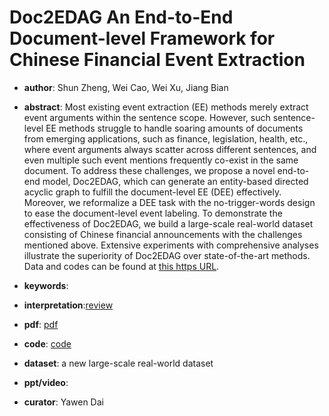 # Doc2EDAG An End-to-End Document-level Framework for Chinese Financial Event Extraction

- **author**: Shun Zheng, Wei Cao, Wei Xu, Jiang Bian

- **abstract**: Most existing event extraction (EE) methods merely extract event arguments within the sentence scope. However, such sentence-level EE methods struggle to handle soaring amounts of documents from emerging applications, such as finance, legislation, health, etc., where event arguments always scatter across different sentences, and even multiple such event mentions frequently co-exist in the same document. To address these challenges, we propose a novel end-to-end model, Doc2EDAG, which can generate an entity-based directed acyclic graph to fulfill the document-level EE (DEE) effectively. Moreover, we reformalize a DEE task with the no-trigger-words design to ease the document-level event labeling. To demonstrate the effectiveness of Doc2EDAG, we build a large-scale real-world dataset consisting of Chinese financial announcements with the challenges mentioned above. Extensive experiments with comprehensive analyses illustrate the superiority of Doc2EDAG over state-of-the-art methods. Data and codes can be found at [this https URL](https://github.com/dolphin-zs/Doc2EDAG). 

- **keywords**:

- **interpretation**:[review](https://blog.csdn.net/broccoli2/article/details/103872474)

- **pdf**: [pdf](https://arxiv.org/pdf/1904.07535)

- **code**: [code](https://github.com/dolphin-zs/Doc2EDAG)

- **dataset**: a new large-scale real-world dataset

- **ppt/video**:

- **curator**: Yawen Dai